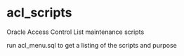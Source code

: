 # acl_scripts
Oracle Access Control List maintenance scripts

run acl_menu.sql to get a listing of the scripts and purpose